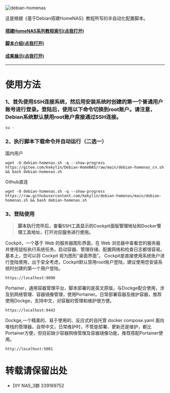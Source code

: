 ![debian-homenas](https://github.com/user-attachments/assets/fe07887d-2726-494a-ba3f-0097c30d24e4)

这是根据《基于Debian搭建HomeNAS》教程所写的半自动化配置脚本。
#### [搭建HomeNAS系列教程索引(点我打开)](https://docs.qq.com/doc/p/fa51c8a8545b12a5432df0efa9818d2939860ed0)
#### [脚本介绍(点我打开)](https://github.com/kekylin/Debian-HomeNAS/blob/main/%E8%84%9A%E6%9C%AC%E4%BB%8B%E7%BB%8D.md)
#### [成果展示(点我打开)](https://github.com/kekylin/Debian-HomeNAS/blob/main/%E6%88%90%E6%9E%9C%E5%B1%95%E7%A4%BA.md)
---
# 使用方法
### 1、首先使用SSH连接系统，然后用安装系统时创建的第一个普通用户账号进行登录。登陆后，使用以下命令切换到root账户。请注意，Debian系统默认禁用root账户直接通过SSH连接。
  ```shell
su -
  ```
### 2、执行脚本下载命令并自动运行（二选一）
国内用户
  ```shell
wget -O debian-homenas.sh -q --show-progress https://gitee.com/kekylin/Debian-HomeNAS/raw/main/debian-homenas_cn.sh && bash debian-homenas.sh
  ```
Github直连
  ```shell
wget -O debian-homenas.sh -q --show-progress https://raw.githubusercontent.com/kekylin/debian-homenas/main/debian-homenas.sh && bash debian-homenas.sh
  ```
### 3、登陆使用
> **脚本执行完毕后，查看SSH工具显示的Cockpit面板管理地址和Docker管理工具地址，打开对应服务进行使用。**

Cockpit，一个基于 Web 的服务器图形界面，在 Web 浏览器中查看您的服务器并使用鼠标执行系统任务。启动容器、管理存储、配置网络和检查日志都很容易。基本上，您可以将 Cockpit 视为图形“桌面界面”。
Cockpit是直接使用系统账户进行登陆使用，出于安全考虑，Cockpit默认禁用root账户登陆，建议使用您安装系统时创建的第一个用户登陆。
  ```shell
https://localhost:9090
  ```
Portainer，通用容器管理平台，脚本部署的是英文原版，与Dockge配合使用，涉及到网络管理、容器镜像管理，使用Portainer。日常部署容器及维护容器，推荐使用Dockge，支持中文，对容器的管理和维护很方便。
  ```shell
https://localhost:9443
  ```
Dockge,一个精美的、易于使用的、反应式的自托管 docker compose.yaml 面向堆栈的管理器。自带中文，日常维护时，不管是部署、更新还是维护，都比Portainer方便，但目前缺少容器网络管理及容器镜像功能，推荐搭配Portainer使用。
  ```shell
http://localhost:5001
  ```

# 转载请保留出处
- DIY NAS_3群 339169752
